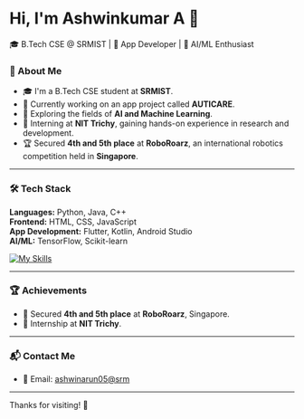 # Hi, I'm Ashwinkumar A 👋

🎓 B.Tech CSE @ SRMIST | 📱 App Developer | 🤖 AI/ML Enthusiast


### 🚀 About Me

- 🎓 I'm a B.Tech CSE student at **SRMIST**.
- 📱 Currently working on an app project called **AUTICARE**.
- 🧠 Exploring the fields of **AI and Machine Learning**.
- 💼 Interning at **NIT Trichy**, gaining hands-on experience in research and development.
- 🏆 Secured **4th and 5th place** at **RoboRoarz**, an international robotics competition held in **Singapore**.

---

### 🛠️ Tech Stack

**Languages:** Python, Java, C++  
**Frontend:** HTML, CSS, JavaScript  
**App Development:** Flutter, Kotlin, Android Studio  
**AI/ML:** TensorFlow, Scikit-learn

[![My Skills](https://skillicons.dev/icons?i=python,java,cpp,html,css,js,flutter,kotlin)](https://skillicons.dev)

---

### 🏆 Achievements

- 🏅 Secured **4th and 5th place** at **RoboRoarz**, Singapore.
- 💼 Internship at **NIT Trichy**.

---

### 📬 Contact Me

- 📧 Email: [ashwinarun05@srm](mailto:ashwinarun05@srm)

---

Thanks for visiting! 🚀
